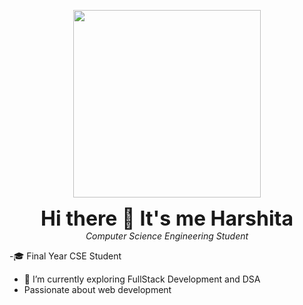 <p align="center">
  <img src="[https://i.pinimg.com/originals/47/f0/34/47f0342cec72b800463bf003eac1257e.gif](https://media1.giphy.com/media/v1.Y2lkPTc5MGI3NjExMHQxZ21jZmRtZ3Z5MTM4cDlsYWZlNmo1MjlpM2h3b3lpbXVsenF6cyZlcD12MV9pbnRlcm5hbF9naWZfYnlfaWQmY3Q9Zw/KGhpQ5NMoWKQurlHwI/giphy.gif)" width="300" />
</p>

<p align="center">
  <b><font size="6">Hi there 👋 It's me Harshita</font></b><br>
  <i>Computer Science Engineering Student</i>
</p>


-🎓 Final Year CSE Student
- 🌱 I’m currently exploring FullStack Development and DSA
- Passionate about web development
<!--
**Harshita-A07/Harshita-A07** is a ✨ _special_ ✨ repository because its `README.md` (this file) appears on your GitHub profile.

Here are some ideas to get you started:
 
- 🔭 I’m currently working on ...
- 🌱 I’m currently learning ...
- 👯 I’m looking to collaborate on ...
- 🤔 I’m looking for help with ...
- 💬 Ask me about ...
- 📫 How to reach me: ...
- 😄 Pronouns: ...
- ⚡ Fun fact: ...
-->
